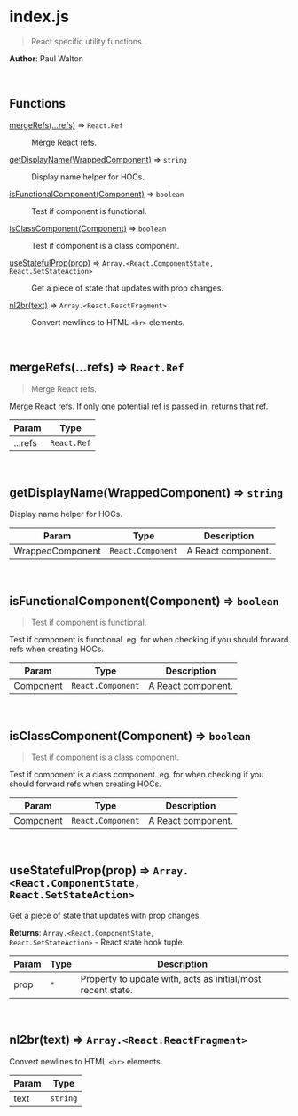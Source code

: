 

<br><a name="index.js"></a>

# index.js
> React specific utility functions.

**Author**: Paul Walton  

<br>

## Functions

<dl>
<dt><a href="docs/mergeRefs.md">mergeRefs(...refs)</a> ⇒ <code>React.Ref</code></dt>
<dd><p>Merge React refs.</p>
</dd>
<dt><a href="docs/getDisplayName.md">getDisplayName(WrappedComponent)</a> ⇒ <code>string</code></dt>
<dd><p>Display name helper for HOCs.</p>
</dd>
<dt><a href="docs/isFunctionalComponent.md">isFunctionalComponent(Component)</a> ⇒ <code>boolean</code></dt>
<dd><p>Test if component is functional.</p>
</dd>
<dt><a href="docs/isClassComponent.md">isClassComponent(Component)</a> ⇒ <code>boolean</code></dt>
<dd><p>Test if component is a class component.</p>
</dd>
<dt><a href="docs/useStatefulProp.md">useStatefulProp(prop)</a> ⇒ <code>Array.&lt;React.ComponentState, React.SetStateAction&gt;</code></dt>
<dd><p>Get a piece of state that updates with prop changes.</p>
</dd>
<dt><a href="docs/nl2br.md">nl2br(text)</a> ⇒ <code>Array.&lt;React.ReactFragment&gt;</code></dt>
<dd><p>Convert newlines to HTML <code>&lt;br&gt;</code> elements.</p>
</dd>
</dl>


<br><a name="mergeRefs"></a>

## mergeRefs(...refs) ⇒ <code>React.Ref</code>
> Merge React refs.

Merge React refs. If only one potential ref is passed in, returns that ref.


| Param | Type |
| --- | --- |
| ...refs | <code>React.Ref</code> | 


<br><a name="getDisplayName"></a>

## getDisplayName(WrappedComponent) ⇒ <code>string</code>
Display name helper for HOCs.


| Param | Type | Description |
| --- | --- | --- |
| WrappedComponent | <code>React.Component</code> | A React component. |


<br><a name="isFunctionalComponent"></a>

## isFunctionalComponent(Component) ⇒ <code>boolean</code>
> Test if component is functional.

Test if component is functional.
eg. for when checking if you should forward refs when creating HOCs.


| Param | Type | Description |
| --- | --- | --- |
| Component | <code>React.Component</code> | A React component. |


<br><a name="isClassComponent"></a>

## isClassComponent(Component) ⇒ <code>boolean</code>
> Test if component is a class component.

Test if component is a class component.
eg. for when checking if you should forward refs when creating HOCs.


| Param | Type | Description |
| --- | --- | --- |
| Component | <code>React.Component</code> | A React component. |


<br><a name="useStatefulProp"></a>

## useStatefulProp(prop) ⇒ <code>Array.&lt;React.ComponentState, React.SetStateAction&gt;</code>
Get a piece of state that updates with prop changes.

**Returns**: <code>Array.&lt;React.ComponentState, React.SetStateAction&gt;</code> - React state hook tuple.  

| Param | Type | Description |
| --- | --- | --- |
| prop | <code>\*</code> | Property to update with, acts as initial/most recent state. |


<br><a name="nl2br"></a>

## nl2br(text) ⇒ <code>Array.&lt;React.ReactFragment&gt;</code>
Convert newlines to HTML `<br>` elements.


| Param | Type |
| --- | --- |
| text | <code>string</code> | 

